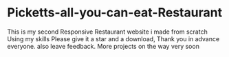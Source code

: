 # Picketts-all-you-can-eat-Restaurant
This is my second Responsive Restaurant website i made from scratch Using my skills
Please give it a star and a download, Thank you in advance everyone. also leave feedback.
More projects on the way very soon
